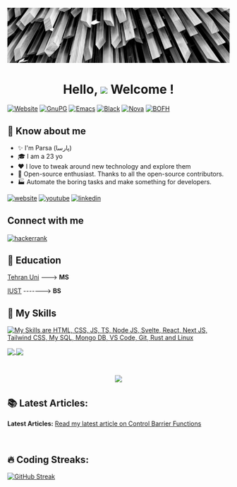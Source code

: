 ![Blank Particle's Banner](banner.jpeg)
<h1 align="center">Hello, <image src="https://em-content.zobj.net/source/microsoft-teams/363/waving-hand_1f44b.png" height="27px"> Welcome !</h1>

[![Website](https://img.shields.io/website?url=https%3A%2F%2Fslashsbin.dev%2F)](https://slashsbin.dev/)
[![GnuPG](https://img.shields.io/badge/GPG-GPG?logo=gnuprivacyguard&logoColor=%230093DD)](https://keys.openpgp.org/vks/v1/by-fingerprint/CEB060482EF34E64F50CB3AB7229717C1A66BF4A)
[![Emacs](https://img.shields.io/badge/Compatibility-Emacs-%237F5AB6?logo=gnuemacs)](https://www.gnu.org/software/emacs/manual/html_node/emacs/Amusements.html)
[![Black](https://img.shields.io/badge/Code%20Style-Black%20%F0%9F%90%88%E2%80%8D%E2%AC%9B-black)](https://github.com/topics/tui)
[![Nova](https://img.shields.io/badge/Certified%20For-StarCraft%20II%3A%20Nova%20Covert%20Ops-blue)](https://starcraft2.blizzard.com/)
[![BOFH](https://img.shields.io/badge/BOFH-%2FsBin-004d44)](https://slashsbin.dev/)

## 🤩 Know about me
- ✨ I'm Parsa (پارسا)
- 🎓 I am a 23 yo
- ❤️ I love to tweak around new technology and explore them
- 🎁 Open-source enthusiast. Thanks to all the open-source contributors.
- 🏭 Automate the boring tasks and make something for developers.

[![website](https://img.shields.io/badge/website-000000?style=for-the-badge&logo=About.me&logoColor=white)](https://parsam110.github.io/parsam110/)
[![youtube](https://img.shields.io/badge/YouTube-FF0000?style=for-the-badge&logo=youtube&logoColor=white)](https://youtube.com/@parsam110)
[![linkedin](https://img.shields.io/badge/LinkedIn-0077B5?style=for-the-badge&logo=linkedin&logoColor=white)](https://linkedin.com/in/parsa-momeni-6256151b6/)

## Connect with me
<p align="left">
<a href="https://www.hackerrank.com/pmomeni80" target="_blank"><img align="center" src="https://cdn.simpleicons.org/hackerrank" alt="hackerrank" height="48" width="48" title="HackerRank" /></a>&nbsp;
    </p>

## 📕 Education
[Tehran Uni](https://ut.ac.ir/en) ---> **MS**

[IUST](http://www.iust.ac.ir/en) -------> **BS**


## 🚀 My Skills

[![My Skills are HTML, CSS, JS, TS, Node JS, Svelte, React, Next JS, Tailwind CSS, My SQL, Mongo DB, VS Code, Git, Rust and Linux](https://skillicons.dev/icons?i=html,css,js,ts,nodejs,react,nextjs,tailwindcss,mysql,mongodb,vscode,git,cpp,qt,python,androidstudio,flutter,java,kotlin,spring,linux,wordpress,latex,go,arch,dart,django,docker)](https://skillicons.dev)

<a href="https://github.com/anuraghazra/convoychat">
  <img height=200 align="center" src="https://github-readme-stats.vercel.app/api/top-langs?username=parsam110&layout=compact&langs_count=10&card_width=320" />
</a>
<a href="https://github.com/parsam110/github-readme-stats">
  <img height=200 align="center" src="https://github-readme-stats.vercel.app/api?username=parsam110&rank_icon=github" />
</a>

&nbsp;

<p align="center">
  <img src="seinfeld-george.gif" />
</p>

## 📚 **Latest Articles:**

**Latest Articles:**
[Read my latest article on Control Barrier Functions](https://parsam110.github.io/posts/introduction-to-control-barrier-functions/)


<br/>


## 🔥 **Coding Streaks:**

[![GitHub Streak](https://git-hub-streak-stats.vercel.app?user=parsam110)](https://git.io/streak-stats)

<br/>
